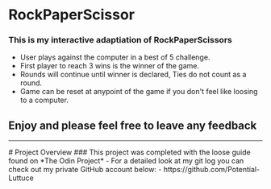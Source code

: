 # RockPaperScissor

### This is my interactive adaptiation of RockPaperScissors
- User plays against the computer in a best of 5 challenge.
- First player to reach 3 wins is the winner of the game.
- Rounds will continue until winner is declared, Ties do not count as a round.
- Game can be reset at anypoint of the game if you don't feel like loosing to a computer.

## Enjoy and please feel free to leave any feedback
<hr>
# Project Overview 
### This project was completed with the loose guide found on *The Odin Project*
- For a detailed look at my git log you can check out my private GitHub account below:
- https://github.com/Potential-Luttuce

